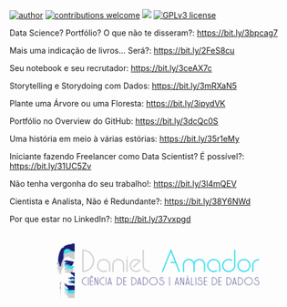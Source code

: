 [![author](https://img.shields.io/badge/author-daniel-cyan.svg)](https://www.linkedin.com/in/daniel-sousa-amador) [![contributions welcome](https://img.shields.io/badge/contributions-welcome-darkblue.svg?style=flat)](https://github.com/amadords) [![](https://img.shields.io/badge/python-3.6+-cyan.svg)](https://www.python.org/downloads/release/python-365/) [![GPLv3 license](https://img.shields.io/badge/License-GPLv3-white.svg)](http://perso.crans.org/besson/LICENSE.html)

</p>

Data Science? Portfólio? O que não te disseram?: https://bit.ly/3bpcag7

Mais uma indicação de livros... Será?: https://bit.ly/2FeS8cu

Seu notebook e seu recrutador: https://bit.ly/3ceAX7c

Storytelling e Storydoing com Dados: https://bit.ly/3mRXaN5

Plante uma Árvore ou uma Floresta: https://bit.ly/3ipydVK

Portfólio no Overview do GitHub: https://bit.ly/3dcQc0S

Uma história em meio à várias estórias: https://bit.ly/35r1eMy

Iniciante fazendo Freelancer como Data Scientist? É possível?: https://bit.ly/31UC5Zv

Não tenha vergonha do seu trabalho!: https://bit.ly/3l4mQEV

Cientista e Analista, Não é Redundante?: https://bit.ly/38Y6NWd

Por que estar no LinkedIn?: http://bit.ly/37vxpgd





<p align="center">
  <img src="https://github.com/amadords/Portfolio/blob/master/github.png" >
